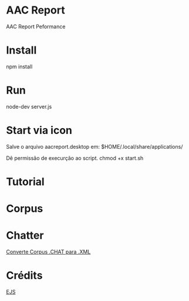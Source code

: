 # AAC Report
AAC Report Peformance

# Install
npm install

# Run
node-dev server.js

# Start via icon
Salve o arquivo aacreport.desktop em: $HOME/.local/share/applications/

Dê permissão de execurção ao script.
chmod +x start.sh

# Tutorial
[](http://www.nltk.org/howto/childes.html)
[](http://www.nltk.org/_modules/nltk/corpus/reader/childes.html)
[](http://www.hum.uu.nl/medewerkers/a.dimitriadis/courses/data2012/use-childes.py)
[](http://ling-blogs.bu.edu/lx390f16/class-4c/#1)
[](http://ling-blogs.bu.edu/lx390f16/)
[](http://ling-blogs.bu.edu/lx390f17/standoff-annotation-xml-and-more-childes)
 
# Corpus
[](https://childes.talkbank.org/access)
[](https://childes.talkbank.org/data-xml/Biling)
 
# Chatter
[Converte Corpus .CHAT para .XML](https://talkbank.org/software/chatter.html)

# Crédits
[EJS](http://ejs.co)